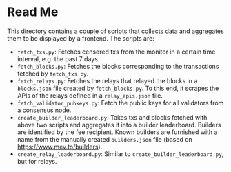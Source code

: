 # Read Me

This directory contains a couple of scripts that collects data and aggregates
them to be displayed by a frontend. The scripts are:

- `fetch_txs.py`: Fetches censored txs from the monitor in a certain time
  interval, e.g. the past 7 days.
- `fetch_blocks.py`: Fetches the blocks corresponding to the transactions
  fetched by `fetch_txs.py`.
- `fetch_relays.py`: Fetches the relays that relayed the blocks in a
  `blocks.json` file created by `fetch_blocks.py`. To this end, it scrapes the
  APIs of the relays defined in a `relay_apis.json` file.
- `fetch_validator_pubkeys.py`: Fetch the public keys for all validators from a
  consensus node.
- `create_builder_leaderboard.py`: Takes txs and blocks fetched with above two
  scripts and aggregates it into a builder leaderboard. Builders are identified
  by the fee recipient. Known builders are furnished with a name from the
  manually created `builders.json` file (based on https://www.mev.to/builders).
- `create_relay_leaderboard.py`: Similar to `create_builder_leaderboard.py`,
  but for relays.
